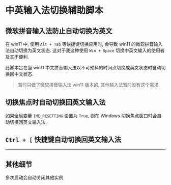 # 中英输入法切换辅助脚本

## 微软拼音输入法防止自动切换为英文

在 win11 中, 使用 `Alt + Tab` 等快捷键切换应用时,
会导致 win11 的微软拼音输入法自动切换为英文状态.
这对于我这种使用 `Win + Space` 切换中英文输入的使用者及其不便利.

此脚本旨在当 win11 中文拼音输入法以不可预料的时间点切换成英文状态时自动切换回中文状态.

> 暂时只做了微软拼音输入法 win11 版本的, 其他输入法暂时没有这个需求.

## 切换焦点时自动切换回英文输入法

如果全局变量 `IME_RESETTING` 设置为 `True`, 则在 Windows 切换焦点窗口时会自动切换回英文输入法.

## `Ctrl + [` 快捷键自动切换回英文输入法

---

## 其他细节

多次启动会自动关闭其他实例
